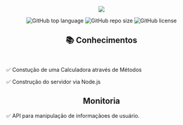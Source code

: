 <p align="center">
  <img src="https://icongr.am/devicon/nodejs-original.svg?size=128&color=currentColor"
</p>


<p align="center"> 
 <img alt="GitHub top language" src="https://img.shields.io/github/languages/top/SuhMoraes/first-step-in-NodeJs">
 
 <img alt="GitHub repo size" src="https://img.shields.io/github/repo-size/SuhMoraes/first-step-in-NodeJs">  

  <img alt="GitHub license" src="https://img.shields.io/github/license/SuhMoraes/first-step-in-NodeJs">
</p>

<h2 align="center">📚 Conhecimentos </h2>

<br />

<p> ✅ Constução de uma Calculadora através de Métodos</p>
<p> ✅ Construção do servidor via Node.js</p>


<h2 align="center"> Monitoria</h2>
<p> ✅ API para manipulação de informaçãoes de usuário.</p>
<p></p>
<p></p>
